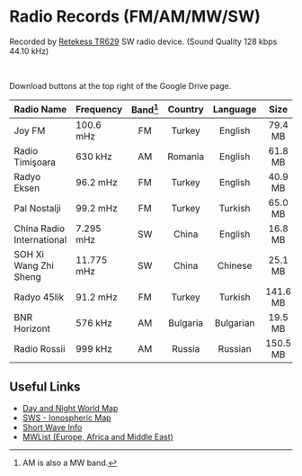 # Radio Records (FM/AM/MW/SW)

Recorded by [Retekess TR629](https://www.amazon.com/Retekess-Portable-Shortwave-Backlight-Recorder/dp/B09N8N36BX) SW radio device. (Sound Quality 128 kbps 44.10 kHz)

<br>

Download buttons at the top right of the Google Drive page.

Radio Name | Frequency | Band[^1] | Country | Language | Size | Length | Date | Link |
:--- | :--- | :---: | :---: | :---: | :---: | :---: | :---: | :---: |
Joy FM | 100.6 mHz | FM | Turkey | English | 79.4 MB | 86m43s | 18.05.22 | [🠋](https://drive.google.com/file/d/1RUY1LivsgCagstAtxzX0E_5YuVOhw05-/view?usp=sharing) |
Radio Timişoara | 630 kHz | AM | Romania | English | 61.8 MB | 67m30s | 19.05.22 | [🠋](https://drive.google.com/file/d/12RxFrukUnCsV1exFMjpTmEOfVelI4TL2/view?usp=sharing) |
Radyo Eksen | 96.2 mHz | FM | Turkey | English | 40.9 MB | 44m38s | 19.05.22 | [🠋](https://drive.google.com/file/d/1JFnIQADVgHsCdc41W2ZJIIk_XCh80Uce/view?usp=sharing) |
Pal Nostalji | 99.2 mHz | FM | Turkey | Turkish | 65.0 MB | 71m02s | 19.05.22 | [🠋](https://drive.google.com/file/d/1FdUZ605Ou53EAgpV-YpDF-IgvebEFD_Y/view?usp=sharing) |
China Radio International | 7.295 mHz | SW | China | English | 16.8 MB | 18m18s | 19.05.22 | [🠋](https://drive.google.com/file/d/1_CH6wf5en4-3M_-37mNsBXWJ4EeASwoh/view?usp=sharing) |
SOH Xi Wang Zhi Sheng | 11.775 mHz | SW | China | Chinese | 25.1 MB | 27m27s | 19.05.22 | [🠋](https://drive.google.com/file/d/1PISh6NSh44QnsZFZ_RoyIvzfqXbQKZZ1/view?usp=sharing) |
Radyo 45lik | 91.2 mHz | FM | Turkey | Turkish | 141.6 MB | 154m40s | 20.05.22 | [🠋](https://drive.google.com/file/d/1k-y0TbZBTRxcScbKC2_NK3c6NNyv8XE0/view?usp=sharing) 
BNR Horizont | 576 kHz | AM | Bulgaria | Bulgarian | 19.5 MB | 21m18s | 21.05.22 | [🠋](https://drive.google.com/file/d/164EOeQNaWSv7lkzBff0G0Do1iBwBpiQH/view?usp=sharing) |
Radio Rossii | 999 kHz | AM | Russia | Russian | 150.5 MB | 164m22s | 29.05.22 | [🠋](https://drive.google.com/file/d/1zCGCUuh4iwiEfWGzMpBbRl2NlVIUAK8v/view?usp=sharing) |

## Useful Links

- [Day and Night World Map](https://www.timeanddate.com/worldclock/sunearth.html)
- [SWS - Ionospheric Map](https://www.sws.bom.gov.au/HF_Systems/6/5)
- [Short Wave Info](https://www.short-wave.info/index.php)
- [MWList (Europe, Africa and Middle East)](https://www.mwlist.org/mwlist_quick_and_easy.php)

[^1]:AM is also a MW band.

